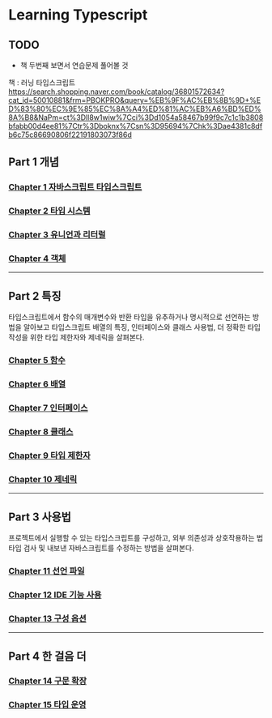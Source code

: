 # Learning Typescript

## TODO

-   책 두번째 보면서 연습문제 풀어볼 것

책 : 러닝 타입스크립트
<br>
https://search.shopping.naver.com/book/catalog/36801572634?cat_id=50010881&frm=PBOKPRO&query=%EB%9F%AC%EB%8B%9D+%ED%83%80%EC%9E%85%EC%8A%A4%ED%81%AC%EB%A6%BD%ED%8A%B8&NaPm=ct%3Dll8w1wiw%7Cci%3Dd1054a58467b99f9c7c1c1b3808bfabb00d4ee81%7Ctr%3Dboknx%7Csn%3D95694%7Chk%3Dae4381c8dfb6c75c86690806f22191803073f86d

## Part 1 개념

### [Chapter 1 자바스크립트 타입스크립트](chap1.md)

### [Chapter 2 타입 시스템](chap2.md)

### [Chapter 3 유니언과 리터럴](chap3.md)

### [Chapter 4 객체](chap4.md)

---

## Part 2 특징

타입스크립트에서 함수의 매개변수와 반환 타입을 유추하거나 명시적으로 선언하는 방법을 알아보고 타입스크립트 배열의 특징, 인터페이스와 클래스 사용법, 더 정확한 타입 작성을 위한 타입 제한자와 제네릭을 살펴본다.

### [Chapter 5 함수](chap5.md)

### [Chapter 6 배열](chap6.md)

### [Chapter 7 인터페이스](chap7.md)

### [Chapter 8 클래스](chap8.md)

### [Chapter 9 타입 제한자](chap9.md)

### [Chapter 10 제네릭](chap10.md)

---

## Part 3 사용법

프로젝트에서 실행할 수 있는 타입스크립트를 구성하고, 외부 의존성과 상호작용하는 법 타입 검사 및 내보낸 자바스크립트를 수정하는 방법을 살펴본다.

### [Chapter 11 선언 파일](chap11.md)

### [Chapter 12 IDE 기능 사용](chap12.md)

### [Chapter 13 구성 옵션](chap13.md)

---

## Part 4 한 걸음 더

### [Chapter 14 구문 확장](chap14.md)

### [Chapter 15 타입 운영](chap15.md)
